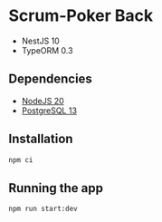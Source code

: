 # Scrum-Poker Back

* NestJS 10
* TypeORM 0.3

## Dependencies

* [NodeJS 20](https://nodejs.org/download/release/latest-v20.x/)
* [PostgreSQL 13](https://www.postgresql.org/download/)

## Installation

```bash
npm ci
```

## Running the app

```bash
npm run start:dev
```
